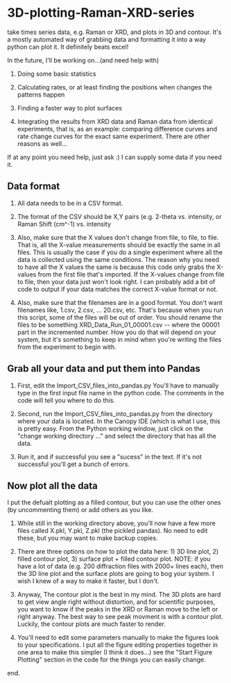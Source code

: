 # 3D-plotting-Raman-XRD-series
take times series data, e.g. Raman or XRD, and plots in 3D and contour.
It's a mostly automated way of grabbing data and formatting it into a way python can plot it.  It definitely beats excel!

In the future, I'll be working on...(and need help with)
1. Doing some basic statistics 

2. Calculating rates, or at least finding the positions when changes the patterns happen

3. Finding a faster way to plot surfaces

4. Integrating the results from XRD data and Raman data from identical experiments, that is, as an example: comparing difference curves and rate change curves for the exact same experiment.  There are other reasons as well...


If at any point you need help, just ask :)  I can supply some data if you need it.


## Data format
1. All data needs to be in a CSV format.

2. The format of the CSV should be X,Y pairs (e.g. 2-theta vs. intensity, or Raman Shift (cm^-1) vs. intensity

3. Also, make sure that the X values don't change from file, to file, to file.  That is, all the X-value measurements should be exactly the same in all files.  This is usually the case if you do a single experiment where all the data is collected using the same conditions.  The reason why you need to have all the X values the same is because this code only grabs the X-values from the first file that's imported.  If the X-values change from file to file, then your data just won't look right.  I can probably add a bit of code to output if your data matches the correct X-value format or not. 

4. Also, make sure that the filenames are in a good format.  You don't want filenames like, 1.csv, 2.csv, ... 20.csv, etc.  That's because when you run this script, some of the files will be out of order.  You should rename the files to be something XRD_Data_Run_01_00001.csv -- where the 00001 part in the incremented number.  How you do that will depend on your system, but it's something to keep in mind when you're writing the files from the experiment to begin with.

## Grab all your data and put them into Pandas
1. First, edit the Import_CSV_files_into_pandas.py  You'll have to manually type in the first input file name in the python code.  The comments in the code will tell you where to do this.

2. Second, run the Import_CSV_files_into_pandas.py from the directory where your data is located.  In the Canopy IDE (which is what I use, this is pretty easy.  From the Python working window, just click on the "change working directory ..." and select the directory that has all the data.

3. Run it, and if successful you see a "sucess" in the text.  If it's not successful you'll get a bunch of errors.

## Now plot all the data

I put the defualt plotting as a filled contour, but you can use the other ones (by uncommenting them) or add others as you like.

1. While still in the working directory above, you'll now have a few more files called X.pkl, Y.pkl, Z.pkl (the pickled pandas). No need to edit these, but you may want to make backup copies.

2. There are three options on how to plot the data here: 1) 3D line plot, 2) filled contour plot, 3) surface plot + filled contour plot.  NOTE: if you have a lot of data (e.g. 200 diffraction files with 2000+ lines each), then the 3D line plot and the surface plots are going to bog your system.  I wish I knew of a way to make it faster, but I don't.

3. Anyway, The contour plot is the best in my mind.  The 3D plots are hard to get view angle right without distortion, and for scientific purposes, you want to know if the peaks in the XRD or Raman move to the left or right anyway.  The best way to see peak movment is with a contour plot.  Luckily, the contour plots are much faster to render.

4. You'll need to edit some parameters manually to make the figures look to your specifications.  I put all the figure editing properties together in one area to make this simpler (I think it does...)  see the "Start Figure Plotting" section in the code for the things you can easily change.


end.

 

